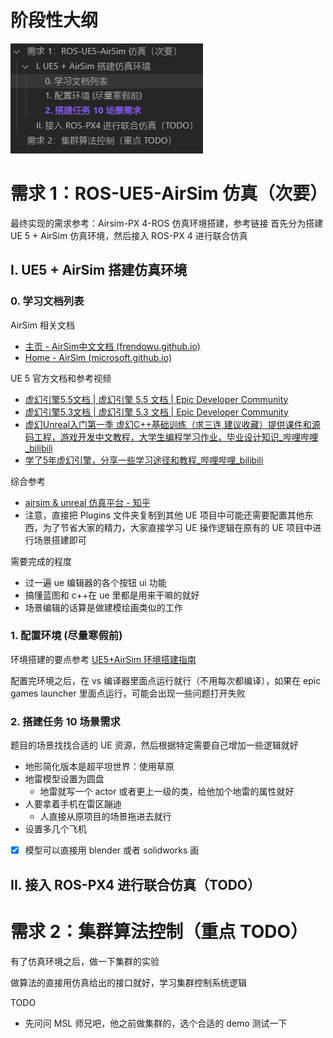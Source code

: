 # 阶段性大纲

![](./assets/学习资料和需求方向/学习资料和需求方向-20241208001328657.png)

# 需求 1：ROS-UE5-AirSim 仿真（次要）

最终实现的需求参考：Airsim-PX 4-ROS 仿真环境搭建，参考链接
首先分为搭建 UE 5 + AirSim 仿真环境，然后接入 ROS-PX 4 进行联合仿真

## I. UE5 + AirSim 搭建仿真环境 

### 0. 学习文档列表

AirSim 相关文档
- [主页 - AirSim中文文档 (frendowu.github.io)](https://frendowu.github.io/AirSim-docs-zh/)
- [Home - AirSim (microsoft.github.io)](https://microsoft.github.io/AirSim/)

UE 5 官方文档和参考视频
- [虚幻引擎5.5文档 | 虚幻引擎 5.5 文档 | Epic Developer Community](https://dev.epicgames.com/documentation/zh-cn/unreal-engine/unreal-engine-5-5-documentation)
- [虚幻引擎5.3文档 | 虚幻引擎 5.3 文档 | Epic Developer Community](https://dev.epicgames.com/documentation/zh-cn/unreal-engine/unreal-engine-5-3-documentation?application_version=5.3)
- [虚幻Unreal入门第一季 虚幻C++基础训练（求三连,建议收藏）提供课件和源码工程，游戏开发中文教程，大学生编程学习作业，毕业设计知识_哔哩哔哩_bilibili](https://www.bilibili.com/video/BV1nL411j7E1/?spm_id_from=333.999.0.0&vd_source=c056a61d262e54bf391d17236f1430c1)
- [学了5年虚幻引擎，分享一些学习途径和教程_哔哩哔哩_bilibili](https://www.bilibili.com/video/BV1644y1n7pn/?vd_source=9c85d181a345808c304a6fa2780bb4da)

综合参考
- [airsim & unreal 仿真平台 - 知乎](https://www.zhihu.com/column/multiUAV)
- 注意，直接把 Plugins 文件夹复制到其他 UE 项目中可能还需要配置其他东西，为了节省大家的精力，大家直接学习 UE 操作逻辑在原有的 UE 项目中进行场景搭建即可

需要完成的程度
- 过一遍 ue 编辑器的各个按钮 ui 功能
- 搞懂蓝图和 c++在 ue 里都是用来干嘛的就好
- 场景编辑的话算是做建模绘画类似的工作


### 1. 配置环境 (尽量寒假前)

环境搭建的要点参考 [UE5+AirSim 环境搭建指南](./视觉仿真环境/UE5.3-AirSim仿真环境搭建.md)

配置完环境之后，在 vs 编译器里面点运行就行（不用每次都编译），如果在 epic games launcher 里面点运行，可能会出现一些问题打开失败

### 2. 搭建任务 10 场景需求

题目的场景找找合适的 UE 资源，然后根据特定需要自己增加一些逻辑就好
- 地形简化版本是超平坦世界：使用草原
- 地雷模型设置为圆盘
	- 地雷就写一个 actor 或者更上一级的类，给他加个地雷的属性就好
- 人要拿着手机在雷区蹦迪
	- 人直接从原项目的场景拖进去就行
- 设置多几个飞机

- [x] 模型可以直接用 blender 或者 solidworks 画

## II. 接入 ROS-PX4 进行联合仿真（TODO）


# 需求 2：集群算法控制（重点 TODO）

有了仿真环境之后，做一下集群的实验

做算法的直接用仿真给出的接口就好，学习集群控制系统逻辑


TODO
- 先问问 MSL 师兄吧，他之前做集群的，选个合适的 demo 测试一下

